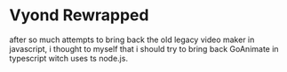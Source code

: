 # Vyond Rewrapped
after so much attempts to bring back the old legacy video maker in javascript, i thought to myself that i should try to bring back GoAnimate in typescript witch uses ts node.js.

